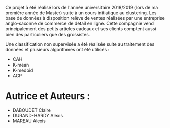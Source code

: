 Ce projet à été réalisé lors de l'année universitaire 2018/2019 (lors de ma première année de Master) suite à un cours initiatique au clustering.
Les base de données à disposition relève de ventes réalisées par une entreprise anglo-saxonne de commerce de détail en ligne. Cette compagnie vend principalement des petits
articles cadeaux et ses clients comptent aussi bien des particuliers que des grossistes.

Une classification non supervisée a été réalisée suite au traitement des données et plusieurs algorithmes ont été utilisés :
* CAH
* K-mean
* K-medoid
* ACP

# Autrice et Auteurs :
* DABOUDET Claire
* DURAND-HARDY Alexis
* MAREAU Alexis
